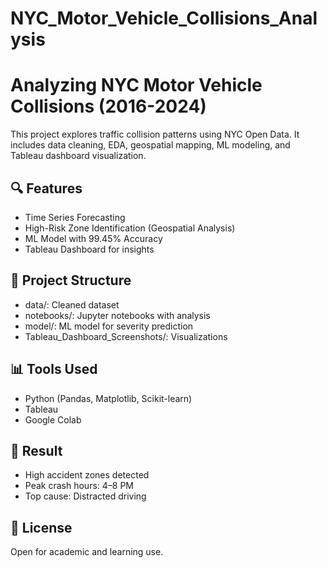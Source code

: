 # NYC_Motor_Vehicle_Collisions_Analysis

# Analyzing NYC Motor Vehicle Collisions (2016-2024)

This project explores traffic collision patterns using NYC Open Data. It includes data cleaning, EDA, geospatial mapping, ML modeling, and Tableau dashboard visualization.

## 🔍 Features
- Time Series Forecasting
- High-Risk Zone Identification (Geospatial Analysis)
- ML Model with 99.45% Accuracy
- Tableau Dashboard for insights

## 📁 Project Structure
- data/: Cleaned dataset
- notebooks/: Jupyter notebooks with analysis
- model/: ML model for severity prediction
- Tableau_Dashboard_Screenshots/: Visualizations

## 📊 Tools Used
- Python (Pandas, Matplotlib, Scikit-learn)
- Tableau
- Google Colab

## 📌 Result
- High accident zones detected
- Peak crash hours: 4–8 PM
- Top cause: Distracted driving

## 📜 License
Open for academic and learning use.
